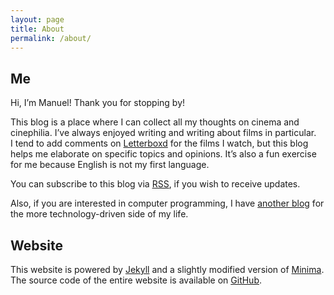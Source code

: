 ```yaml
---
layout: page
title: About
permalink: /about/
---
```


## Me

Hi, I’m Manuel! Thank you for stopping by!

This blog is a place where I can collect all my thoughts on cinema and
cinephilia. I’ve always enjoyed writing and writing about films in particular.
I tend to add comments on [Letterboxd](https://letterboxd.com/muberti/) for the
films I watch, but this blog helps me elaborate on specific topics and opinions.
It’s also a fun exercise for me because English is not my first language.

You can subscribe to this blog via [RSS](https://www.filmsinwords.eu/feed.xml),
if you wish to receive updates.

Also, if you are interested in computer programming, I have [another
blog](https://manuel-uberti.github.io/) for the more technology-driven side of
my life.

## Website

This website is powered by [Jekyll](https://jekyllrb.com/) and a slightly
modified version of [Minima](https://github.com/jekyll/minima). The source code
of the entire website is available on
[GitHub](https://github.com/manuel-uberti/filmsinwords).
